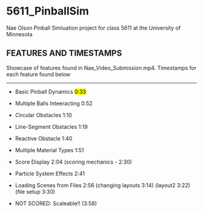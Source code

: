 # 5611_PinballSim
Nae Olson Pinball Simluation project for class 5611 at the University of Minnesota

## FEATURES AND TIMESTAMPS
Showcase of features found in Nae_Video_Submission.mp4. Timestamps for each feature found below

---

* Basic Pinball Dynamics <mark>0:33</mark>
* Multiple Balls Inteeracting 0:52
* Circular Obstacles 1:10
* Line-Segment Obstacles 1:19
* Reactive Obstacle 1:40
* Multiple Material Types 1:51
* Score Display 2:04 (scoring mechanics - 2:30)
* Particle System Effects 2:41
* Loading Scenes from Files 2:56 (changing layouts 3:14) (layout2 3:22) (file setup 3:30)

* NOT SCORED: Scaleable!! (3:58)
